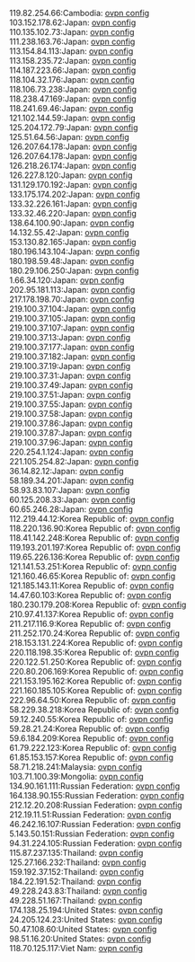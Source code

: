 119.82.254.66:Cambodia: [ovpn config](vpn/119_82_254_66.ovpn)  
103.152.178.62:Japan: [ovpn config](vpn/103_152_178_62.ovpn)  
110.135.102.73:Japan: [ovpn config](vpn/110_135_102_73.ovpn)  
111.238.163.76:Japan: [ovpn config](vpn/111_238_163_76.ovpn)  
113.154.84.113:Japan: [ovpn config](vpn/113_154_84_113.ovpn)  
113.158.235.72:Japan: [ovpn config](vpn/113_158_235_72.ovpn)  
114.187.223.66:Japan: [ovpn config](vpn/114_187_223_66.ovpn)  
118.104.32.176:Japan: [ovpn config](vpn/118_104_32_176.ovpn)  
118.106.73.238:Japan: [ovpn config](vpn/118_106_73_238.ovpn)  
118.238.47.169:Japan: [ovpn config](vpn/118_238_47_169.ovpn)  
118.241.69.46:Japan: [ovpn config](vpn/118_241_69_46.ovpn)  
121.102.144.59:Japan: [ovpn config](vpn/121_102_144_59.ovpn)  
125.204.172.79:Japan: [ovpn config](vpn/125_204_172_79.ovpn)  
125.51.64.56:Japan: [ovpn config](vpn/125_51_64_56.ovpn)  
126.207.64.178:Japan: [ovpn config](vpn/126_207_64_178.ovpn)  
126.207.64.178:Japan: [ovpn config](vpn/126_207_64_178.ovpn)  
126.218.26.174:Japan: [ovpn config](vpn/126_218_26_174.ovpn)  
126.227.8.120:Japan: [ovpn config](vpn/126_227_8_120.ovpn)  
131.129.170.192:Japan: [ovpn config](vpn/131_129_170_192.ovpn)  
133.175.174.202:Japan: [ovpn config](vpn/133_175_174_202.ovpn)  
133.32.226.161:Japan: [ovpn config](vpn/133_32_226_161.ovpn)  
133.32.46.220:Japan: [ovpn config](vpn/133_32_46_220.ovpn)  
138.64.100.90:Japan: [ovpn config](vpn/138_64_100_90.ovpn)  
14.132.55.42:Japan: [ovpn config](vpn/14_132_55_42.ovpn)  
153.130.82.165:Japan: [ovpn config](vpn/153_130_82_165.ovpn)  
180.196.143.104:Japan: [ovpn config](vpn/180_196_143_104.ovpn)  
180.198.59.48:Japan: [ovpn config](vpn/180_198_59_48.ovpn)  
180.29.106.250:Japan: [ovpn config](vpn/180_29_106_250.ovpn)  
1.66.34.120:Japan: [ovpn config](vpn/1_66_34_120.ovpn)  
202.95.181.113:Japan: [ovpn config](vpn/202_95_181_113.ovpn)  
217.178.198.70:Japan: [ovpn config](vpn/217_178_198_70.ovpn)  
219.100.37.104:Japan: [ovpn config](vpn/219_100_37_104.ovpn)  
219.100.37.105:Japan: [ovpn config](vpn/219_100_37_105.ovpn)  
219.100.37.107:Japan: [ovpn config](vpn/219_100_37_107.ovpn)  
219.100.37.13:Japan: [ovpn config](vpn/219_100_37_13.ovpn)  
219.100.37.177:Japan: [ovpn config](vpn/219_100_37_177.ovpn)  
219.100.37.182:Japan: [ovpn config](vpn/219_100_37_182.ovpn)  
219.100.37.19:Japan: [ovpn config](vpn/219_100_37_19.ovpn)  
219.100.37.31:Japan: [ovpn config](vpn/219_100_37_31.ovpn)  
219.100.37.49:Japan: [ovpn config](vpn/219_100_37_49.ovpn)  
219.100.37.51:Japan: [ovpn config](vpn/219_100_37_51.ovpn)  
219.100.37.55:Japan: [ovpn config](vpn/219_100_37_55.ovpn)  
219.100.37.58:Japan: [ovpn config](vpn/219_100_37_58.ovpn)  
219.100.37.86:Japan: [ovpn config](vpn/219_100_37_86.ovpn)  
219.100.37.87:Japan: [ovpn config](vpn/219_100_37_87.ovpn)  
219.100.37.96:Japan: [ovpn config](vpn/219_100_37_96.ovpn)  
220.254.1.124:Japan: [ovpn config](vpn/220_254_1_124.ovpn)  
221.105.254.82:Japan: [ovpn config](vpn/221_105_254_82.ovpn)  
36.14.82.12:Japan: [ovpn config](vpn/36_14_82_12.ovpn)  
58.189.34.201:Japan: [ovpn config](vpn/58_189_34_201.ovpn)  
58.93.83.107:Japan: [ovpn config](vpn/58_93_83_107.ovpn)  
60.125.208.33:Japan: [ovpn config](vpn/60_125_208_33.ovpn)  
60.65.246.28:Japan: [ovpn config](vpn/60_65_246_28.ovpn)  
112.219.44.12:Korea Republic of: [ovpn config](vpn/112_219_44_12.ovpn)  
118.220.136.90:Korea Republic of: [ovpn config](vpn/118_220_136_90.ovpn)  
118.41.142.248:Korea Republic of: [ovpn config](vpn/118_41_142_248.ovpn)  
119.193.201.197:Korea Republic of: [ovpn config](vpn/119_193_201_197.ovpn)  
119.65.226.136:Korea Republic of: [ovpn config](vpn/119_65_226_136.ovpn)  
121.141.53.251:Korea Republic of: [ovpn config](vpn/121_141_53_251.ovpn)  
121.160.46.65:Korea Republic of: [ovpn config](vpn/121_160_46_65.ovpn)  
121.185.143.11:Korea Republic of: [ovpn config](vpn/121_185_143_11.ovpn)  
14.47.60.103:Korea Republic of: [ovpn config](vpn/14_47_60_103.ovpn)  
180.230.179.208:Korea Republic of: [ovpn config](vpn/180_230_179_208.ovpn)  
210.97.41.137:Korea Republic of: [ovpn config](vpn/210_97_41_137.ovpn)  
211.217.116.9:Korea Republic of: [ovpn config](vpn/211_217_116_9.ovpn)  
211.252.170.24:Korea Republic of: [ovpn config](vpn/211_252_170_24.ovpn)  
218.153.131.224:Korea Republic of: [ovpn config](vpn/218_153_131_224.ovpn)  
220.118.198.35:Korea Republic of: [ovpn config](vpn/220_118_198_35.ovpn)  
220.122.51.250:Korea Republic of: [ovpn config](vpn/220_122_51_250.ovpn)  
220.80.206.169:Korea Republic of: [ovpn config](vpn/220_80_206_169.ovpn)  
221.153.195.162:Korea Republic of: [ovpn config](vpn/221_153_195_162.ovpn)  
221.160.185.105:Korea Republic of: [ovpn config](vpn/221_160_185_105.ovpn)  
222.96.64.50:Korea Republic of: [ovpn config](vpn/222_96_64_50.ovpn)  
58.229.38.218:Korea Republic of: [ovpn config](vpn/58_229_38_218.ovpn)  
59.12.240.55:Korea Republic of: [ovpn config](vpn/59_12_240_55.ovpn)  
59.28.21.24:Korea Republic of: [ovpn config](vpn/59_28_21_24.ovpn)  
59.6.184.209:Korea Republic of: [ovpn config](vpn/59_6_184_209.ovpn)  
61.79.222.123:Korea Republic of: [ovpn config](vpn/61_79_222_123.ovpn)  
61.85.153.157:Korea Republic of: [ovpn config](vpn/61_85_153_157.ovpn)  
58.71.218.241:Malaysia: [ovpn config](vpn/58_71_218_241.ovpn)  
103.71.100.39:Mongolia: [ovpn config](vpn/103_71_100_39.ovpn)  
134.90.161.111:Russian Federation: [ovpn config](vpn/134_90_161_111.ovpn)  
164.138.90.155:Russian Federation: [ovpn config](vpn/164_138_90_155.ovpn)  
212.12.20.208:Russian Federation: [ovpn config](vpn/212_12_20_208.ovpn)  
212.19.11.51:Russian Federation: [ovpn config](vpn/212_19_11_51.ovpn)  
46.242.16.107:Russian Federation: [ovpn config](vpn/46_242_16_107.ovpn)  
5.143.50.151:Russian Federation: [ovpn config](vpn/5_143_50_151.ovpn)  
94.31.224.105:Russian Federation: [ovpn config](vpn/94_31_224_105.ovpn)  
115.87.237.135:Thailand: [ovpn config](vpn/115_87_237_135.ovpn)  
125.27.166.232:Thailand: [ovpn config](vpn/125_27_166_232.ovpn)  
159.192.37.152:Thailand: [ovpn config](vpn/159_192_37_152.ovpn)  
184.22.191.52:Thailand: [ovpn config](vpn/184_22_191_52.ovpn)  
49.228.243.83:Thailand: [ovpn config](vpn/49_228_243_83.ovpn)  
49.228.51.167:Thailand: [ovpn config](vpn/49_228_51_167.ovpn)  
174.138.25.194:United States: [ovpn config](vpn/174_138_25_194.ovpn)  
24.205.124.23:United States: [ovpn config](vpn/24_205_124_23.ovpn)  
50.47.108.60:United States: [ovpn config](vpn/50_47_108_60.ovpn)  
98.51.16.20:United States: [ovpn config](vpn/98_51_16_20.ovpn)  
118.70.125.117:Viet Nam: [ovpn config](vpn/118_70_125_117.ovpn)  
